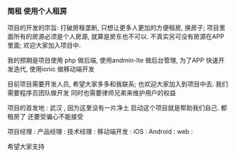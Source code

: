### 简租 使用个人租房

项目的开发的宗旨: 打破房租垄断, 只想让更多人更加的方便租房, 换房子;
项目里面所有的房源必须是个人房源, 就算是房东也不可以. 不真实另可没有房源在APP里面;  欢迎大家加入项目中. 


我的预期是项目使用 php 做后端, 使用andmin-lte 做后台管理, 为了APP 快速开发迭代, 使用ionic 做移动端开发

目前项目需要开发人员,  希望大家多多和我联系;
也欢迎大家加入到项目中去.
我们需要程序员团队做开发
同时也需要律师兄弟来维护用户的权益

项目的首发地 : 
武汉 , 因为这里没有一片净土 
启动这个项目就是帮助我们自己. 都租房了 还要受骗心不能接受

项目经理 : 
产品经理 :
技术经理 : 
移动端开发 :
iOS :
Android : 
web :

希望大家支持
